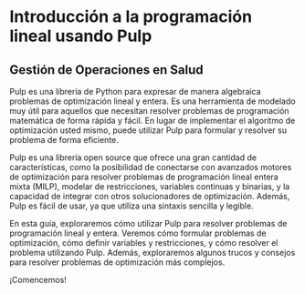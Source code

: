 # Introducción a la programación lineal usando Pulp 
## Gestión de Operaciones en Salud

Pulp es una librería de Python para expresar de manera algebraica problemas de optimización lineal y entera. Es una herramienta de modelado muy útil para aquellos que necesitan resolver problemas de programación matemática de forma rápida y fácil. En lugar de implementar el algoritmo de optimización usted mismo, puede utilizar Pulp para formular y resolver su problema de forma eficiente.

Pulp es una librería open source que ofrece una gran cantidad de características, como la posibilidad de conectarse con avanzados motores de optimización para resolver problemas de programación lineal entera mixta (MILP), modelar de restricciones, variables continuas y binarias, y la capacidad de integrar con otros solucionadores de optimización. Además, Pulp es fácil de usar, ya que utiliza una sintaxis sencilla y legible.

En esta guía, exploraremos cómo utilizar Pulp para resolver problemas de programación lineal y entera. Veremos cómo formular problemas de optimización, cómo definir variables y restricciones, y cómo resolver el problema utilizando Pulp. Además, exploraremos algunos trucos y consejos para resolver problemas de optimización más complejos.

¡Comencemos!
